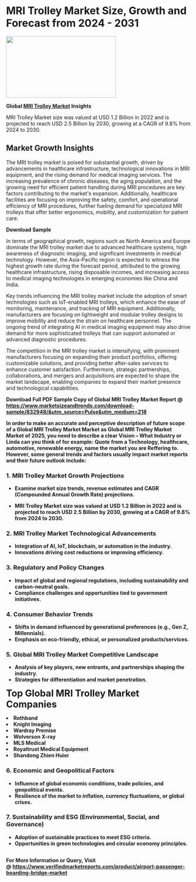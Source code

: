 <H1>MRI Trolley Market Size, Growth and Forecast from 2024 - 2031</H1><img class="aligncenter size-medium wp-image-584254" src="https://thirdeyenews.in/wp-content/uploads/2024/09/Global-Market-Research-300x168.jpeg" alt="" width="300" height="168" /><p><strong>Global&nbsp;<a href="https://www.marketsizeandtrends.com/download-sample/832948/&amp;utm_source=Pulse&amp;utm_medium=218">MRI Trolley Market</a> Insights</strong></p><p>MRI Trolley Market size was valued at USD 1.2 Billion in 2022 and is projected to reach USD 2.5 Billion by 2030, growing at a CAGR of 9.8% from 2024 to 2030.</p><p><h2>Market Growth Insights</h2> <p>The MRI trolley market is poised for substantial growth, driven by advancements in healthcare infrastructure, technological innovations in MRI equipment, and the rising demand for medical imaging services. The increasing prevalence of chronic diseases, the aging population, and the growing need for efficient patient handling during MRI procedures are key factors contributing to the market's expansion. Additionally, healthcare facilities are focusing on improving the safety, comfort, and operational efficiency of MRI procedures, further fueling demand for specialized MRI trolleys that offer better ergonomics, mobility, and customization for patient care.</p> <p><strong>Download Sample</strong></p> <p>In terms of geographical growth, regions such as North America and Europe dominate the MRI trolley market due to advanced healthcare systems, high awareness of diagnostic imaging, and significant investments in medical technology. However, the Asia-Pacific region is expected to witness the highest growth rate during the forecast period, attributed to the growing healthcare infrastructure, rising disposable incomes, and increasing access to medical imaging technologies in emerging economies like China and India.</p> <p>Key trends influencing the MRI trolley market include the adoption of smart technologies such as IoT-enabled MRI trolleys, which enhance the ease of monitoring, maintenance, and tracking of MRI equipment. Additionally, manufacturers are focusing on lightweight and modular trolley designs to improve mobility and reduce the strain on healthcare personnel. The ongoing trend of integrating AI in medical imaging equipment may also drive demand for more sophisticated trolleys that can support automated or advanced diagnostic procedures.</p> <p>The competition in the MRI trolley market is intensifying, with prominent manufacturers focusing on expanding their product portfolios, offering customizable solutions, and providing better after-sales services to enhance customer satisfaction. Furthermore, strategic partnerships, collaborations, and mergers and acquisitions are expected to shape the market landscape, enabling companies to expand their market presence and technological capabilities.</p> <p><strong></p><p><span class=""><strong>Download Full PDF Sample Copy of Global MRI Trolley Market Report</strong> @ <a href="https://www.marketsizeandtrends.com/download-sample/832948/&amp;utm_source=Pulse&amp;utm_medium=218" target="_blank">https://www.marketsizeandtrends.com/download-sample/832948/&amp;utm_source=Pulse&amp;utm_medium=218</a></span></p><p>In order to make an accurate and perceptive description of future scope of a Global&nbsp;MRI Trolley Market Market as Global&nbsp;MRI Trolley Market Market of 2025, you need to describe a clear Vision &ndash; What Industry or Linda can you think of for example: Quote from a Technology, healthcare, automotive, renewable energy, name the market you are Reffering to. However, some general trends and factors usually impact market reports and their future outlook include:</p><h3>1.&nbsp;<strong>MRI Trolley Market Growth Projections</strong></h3><ul><li>Examine market size trends, revenue estimates and CAGR (Compounded Annual Growth Rate) projections.</li><li><p>MRI Trolley Market size was valued at USD 1.2 Billion in 2022 and is projected to reach USD 2.5 Billion by 2030, growing at a CAGR of 9.8% from 2024 to 2030.</p></li></ul><h3>2.&nbsp;<strong>MRI Trolley Market Technological Advancements</strong></h3><ul><li>Integration of AI, IoT, blockchain, or automation in the industry.</li><li>Innovations driving cost reductions or improving efficiency.</li></ul><h3>3.&nbsp;<strong>Regulatory and Policy Changes</strong></h3><ul><li>Impact of global and regional regulations, including sustainability and carbon-neutral goals.</li><li>Compliance challenges and opportunities tied to government initiatives.</li></ul><h3>4.&nbsp;<strong>Consumer Behavior Trends</strong></h3><ul><li>Shifts in demand influenced by generational preferences (e.g., Gen Z, Millennials).</li><li>Emphasis on eco-friendly, ethical, or personalized products/services.</li></ul><h3>5.&nbsp;<strong>Global MRI Trolley Market Competitive Landscape</strong></h3><ul><li>Analysis of key players, new entrants, and partnerships shaping the industry.</li><li>Strategies for differentiation and market penetration.</li></ul><p data-pm-slice="1 1 []"><span style="color: inherit; font-family: inherit; font-size: 25px;">Top Global MRI Trolley Market Companies</span></p><div class="" data-test-id=""><p><li>Rothband</li><li> Knight Imaging</li><li> Wardray Premise</li><li> Wolverson X-ray</li><li> MLS Medical</li><li> Royaltrust Medical Equipment</li><li> Shandong Zhien Huier</li></p></div><h3>6.&nbsp;<strong>Economic and Geopolitical Factors</strong></h3><ul><li>Influence of global economic conditions, trade policies, and geopolitical events.</li><li>Resilience of the market to inflation, currency fluctuations, or global crises.</li></ul><h3>7.&nbsp;<strong>Sustainability and ESG (Environmental, Social, and Governance)</strong></h3><ul><li>Adoption of sustainable practices to meet ESG criteria.</li><li>Opportunities in green technologies and circular economy principles.</li></ul><h2><strong style="font-size: 14px;">For More Information or Query, Visit @&nbsp;</strong><a style="background-color: #ffffff; font-size: 14px;" href="https://www.marketsizeandtrends.com/report/mri-trolley-market/" target="_blank">https://www.verifiedmarketreports.com/product/airport-passenger-boarding-bridge-market</a></h2>
